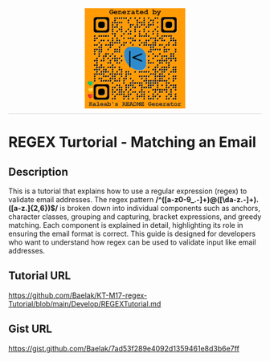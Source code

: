  <div style="display: flex; justify-content: center; border-bottom: 1px solid #ddd; padding-bottom: 10px; margin-bottom: 20px;">
  <img src="./Develop/generatedQR.png" alt="Logo" style="max-height: 200px; max-width: 200px;">
</div>

# REGEX Turtorial - Matching an Email

## Description
This is a tutorial that explains how to use a regular expression (regex) to validate email addresses. The regex pattern **/^([a-z0-9_\.-]+)@([\da-z\.-]+)\.([a-z\.]{2,6})$/** is broken down into individual components such as anchors, character classes, grouping and capturing, bracket expressions, and greedy matching. Each component is explained in detail, highlighting its role in ensuring the email format is correct. This guide is designed for developers who want to understand how regex can be used to validate input like email addresses.

## Tutorial URL
https://github.com/Baelak/KT-M17-regex-Tutorial/blob/main/Develop/REGEXTutorial.md

## Gist URL
https://gist.github.com/Baelak/7ad53f289e4092d1359461e8d3b6e7ff
